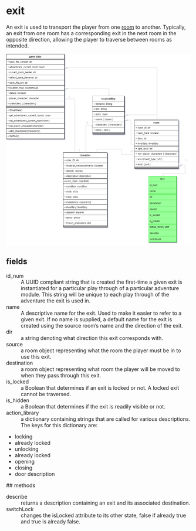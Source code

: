 # exit

An exit is used to transport the player from one [room](https://github.com/TorroesPrime/RoomOneOhOne/blob/main/design/CLS_room.md) to another. Typically, an exit from one room has a corresponding exit in the next room in the opposite direction, allowing the player to traverse between rooms as intended.

![image](https://raw.githubusercontent.com/TorroesPrime/RoomOneOhOne/main/gfx/base%20relations-base%20relations-exit.drawio.png)

## fields
<dl>
<dt>id_num</dt>
<dd>A UUID compliant string that is created the first-time a given exit is instantiated for a particular play through of a particular adventure module. This string will be unique to each play through of the adventure the exit is used in.</dd>

<dt>name</dt>
<dd>A descriptive name for the exit. Used to make it easier to refer to a given exit. If no name is supplied, a default name for the exit is created using the source room’s name and the direction of the exit.</dd>

<dt>dir</dt>
<dd>a string denoting what direction this exit corresponds with.</dd>

<dt>source</dt>
<dd>a room object representing what the room the player must be in to use this exit.</dd>

<dt>destination</dt>
<dd>a room object representing what room the player will be moved to when they pass through this exit.</dd>

<dt>is_locked</dt>
<dd>a Boolean that determines if an exit is locked or not. A locked exit cannot be traversed.</dd>

<dt>is_hidden</dt>
<dd>a Boolean that determines if the exit is readily visible or not.</dd>

<dt>action_library</dt>
<dd>a dictionary containing strings that are called for various descriptions. The keys for this dictionary are:</dd>
<ul>
    <li>locking</li>
    <li>already locked</li>
    <li>unlocking</li>
    <li>already locked</li>
    <li>opening</li>
    <li>closing</li>
    <li>door description</li>
    </ul>
</dl>
## methods
<dl>
<dt>describe</dt>
<dd>returns a description containing an exit and its associated destination.</dd>

<dt>switchLock</dt>
<dd>changes the isLocked attribute to its other state, false if already true and true is already false. </dd>
</dl>

